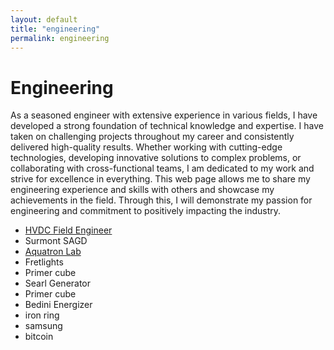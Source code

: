 ```yaml
---
layout: default
title: "engineering"
permalink: engineering
---
```


<h1>Engineering</h1>

<div class="row">
    <div class="col ">
        <p>As a seasoned engineer with extensive experience in various fields, I have developed a strong foundation
            of technical knowledge and expertise. I have taken on challenging projects throughout my career and
            consistently delivered high-quality results. Whether working with cutting-edge technologies, developing
            innovative solutions to complex problems, or collaborating with cross-functional teams, I am dedicated
            to my work and strive for excellence in everything. This web page allows me to share my engineering
            experience and skills with others and showcase my achievements in the field. Through this, I will
            demonstrate my passion for engineering and commitment to positively impacting the industry.</p>
        <ul>
            <li><a href="{{ site.baseurl }}/hvdc" title="HVDC">HVDC Field Engineer</a></li>
            <li>Surmont SAGD</li>
            <li><a href="{{ site.baseurl }}/aquatron" title="Aquatron">Aquatron Lab</a></li>
            <li>Fretlights</li>
            <li>Primer cube</li>
            <li>Searl Generator</li>
            <li>Primer cube</li>
            <li>Bedini Energizer</li>
            <li>iron ring</li>
            <li>samsung</li>
            <li>bitcoin</li>
        </ul>
    </div>
</div>